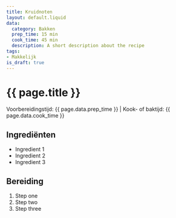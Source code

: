 ```yaml
---
title: Kruidnoten
layout: default.liquid
data:
  category: Bakken
  prep_time: 15 min
  cook_time: 45 min
  description: A short description about the recipe
tags:
- Makkelijk
is_draft: true
---
```

# {{ page.title }}

Voorbereidingstijd: {{ page.data.prep_time }} | Kook- of baktijd: {{ page.data.cook_time }}

## Ingrediënten
- Ingredient 1
- Ingredient 2
- Ingredient 3

## Bereiding
1. Step one
2. Step two
3. Step three

